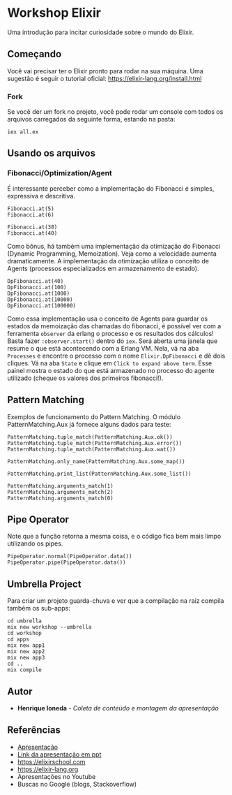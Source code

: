 # Workshop Elixir

Uma introdução para incitar curiosidade sobre o mundo do Elixir.

## Começando

Você vai precisar ter o Elixir pronto para rodar na sua máquina. Uma sugestão é seguir o tutorial oficial: https://elixir-lang.org/install.html

### Fork

Se você der um fork no projeto, você pode rodar um console com todos os arquivos carregados da seguinte forma, estando na pasta:

```
iex all.ex
```

## Usando os arquivos

### Fibonacci/Optimization/Agent

É interessante perceber como a implementação do Fibonacci é simples, expressiva e descritiva. 

```
Fibonacci.at(5)
Fibonacci.at(6)

Fibonacci.at(38)
Fibonacci.at(40)
```

Como bônus, há também uma implementação da otimização do Fibonacci (Dynamic Programming, Memoization). Veja como a velocidade aumenta dramaticamente. A implementação da otimização utiliza o conceito de Agents (processos especializados em armazenamento de estado).

```
DpFibonacci.at(40)
DpFibonacci.at(100)
DpFibonacci.at(1000)
DpFibonacci.at(10000)
DpFibonacci.at(100000)
```

Como essa implementação usa o conceito de Agents para guardar os estados da memoização das chamadas do fibonacci, é possível ver com a ferramenta ```observer``` da erlang o processo e os resultados dos cálculos! Basta fazer ```:observer.start()``` dentro do ```iex```. Será aberta uma janela que resume o que está acontecendo com a Erlang VM. Nela, vá na aba ```Processes``` e encontre o processo com o nome ```Elixir.DpFibonacci``` e dê dois cliques. Vá na aba ```State``` e clique em ```Click to expand above term```. Esse painel mostra o estado do que está armazenado no processo do agente utilizado (cheque os valores dos primeiros fibonacci!).

## Pattern Matching

Exemplos de funcionamento do Pattern Matching. O módulo PatternMatching.Aux já fornece alguns dados para teste:

```
PatternMatching.tuple_match(PatternMatching.Aux.ok())
PatternMatching.tuple_match(PatternMatching.Aux.error())
PatternMatching.tuple_match(PatternMatching.Aux.wat())

PatternMatching.only_name(PatternMatching.Aux.some_map())

PatternMatching.print_list(PatternMatching.Aux.some_list())

PatternMatching.arguments_match(1)
PatternMatching.arguments_match(2)
PatternMatching.arguments_match(0)
```

## Pipe Operator

Note que a função retorna a mesma coisa, e o código fica bem mais limpo utilizando os pipes.

```
PipeOperator.normal(PipeOperator.data())
PipeOperator.pipe(PipeOperator.data())
```

## Umbrella Project

Para criar um projeto guarda-chuva e ver que a compilação na raiz compila também os sub-apps:

```
cd umbrella
mix new workshop --umbrella
cd workshop
cd apps
mix new app1
mix new app2
mix new app3
cd ..
mix compile
```

## Autor

* **Henrique Ioneda** - *Coleta de conteúdo e montagem da apresentação*

## Referências

* [Apresentação](presentation.pdf)
* [Link da apresentação em ppt](https://docs.google.com/presentation/d/1aQDGEoKVCyiwodD75FSjeWgN0jxMEZ5GRRY4fbDHwZs/edit?usp=sharing)
* https://elixirschool.com
* https://elixir-lang.org
* Apresentações no Youtube
* Buscas no Google (blogs, Stackoverflow)

